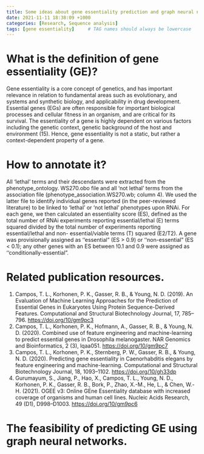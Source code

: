 ```yaml
---
title: Some ideas about gene essentiality prediction and graph neural network
date: 2021-11-11 18:38:09 +1000
categories: [Research, Sequence analysis]
tags: [gene essentiality]     # TAG names should always be lowercase
---
```


# What is the definition of gene essentiality (GE)?
Gene essentiality is a core concept of genetics, and has important relevance in relation to fundamental areas such as evolutionary, and systems and synthetic biology, and applicability in drug development. Essential genes (EGs) are often responsible for important biological processes and cellular fitness in an organism, and are critical for its survival. The essentiality of a gene is highly dependent on various factors including the genetic context, genetic background of the host and environment (15). Hence, gene essentiality is not a static, but rather a context-dependent property of a gene.

# How to annotate it?
All ‘lethal’ terms and their descendants were extracted from the phenotype_ontology. WS270.obo file and all ‘not lethal’ terms from the association file (phenotype_association.WS270.wb; column 4). We used the latter file to identify individual genes reported (in the peer-reviewed literature) to be linked to ‘lethal’ or ‘not lethal’ phenotypes upon RNAi. For each gene, we then calculated an essentiality score (ES), defined as the total number of RNAi experiments reporting essential/lethal (E) terms squared divided by the total number of experiments reporting essential/lethal and non- essential/viable terms (T) squared (E2/T2). A gene was provisionally assigned as ‘‘essential” (ES > 0.9) or ‘‘non-essential” (ES < 0.1); any other genes with an ES between !0.1 and 0.9 were assigned as ‘‘conditionally-essential”.

# Related publication resources.
1. Campos, T. L., Korhonen, P. K., Gasser, R. B., & Young, N. D. (2019). An Evaluation of Machine Learning Approaches for the Prediction of Essential Genes in Eukaryotes Using Protein Sequence-Derived Features. Computational and Structural Biotechnology Journal, 17, 785–796. https://doi.org/10/gm9pc3
2. Campos, T. L., Korhonen, P. K., Hofmann, A., Gasser, R. B., & Young, N. D. (2020). Combined use of feature engineering and machine-learning to predict essential genes in Drosophila melanogaster. NAR Genomics and Bioinformatics, 2 (3), lqaa051. https://doi.org/10/gm9pc7
3. Campos, T. L., Korhonen, P. K., Sternberg, P. W., Gasser, R. B., & Young, N. D. (2020). Predicting gene essentiality in Caenorhabditis elegans by feature engineering and machine-learning. Computational and Structural Biotechnology Journal, 18, 1093–1102. https://doi.org/10/gh33dp
4. Gurumayum, S., Jiang, P., Hao, X., Campos, T. L., Young, N. D., Korhonen, P. K., Gasser, R. B., Bork, P., Zhao, X.-M., He, L., & Chen, W.-H. (2021). OGEE v3: Online GEne Essentiality database with increased coverage of organisms and human cell lines. Nucleic Acids Research, 49 (D1), D998–D1003. https://doi.org/10/gm9pc6

# The feasibility of predicting GE using graph neural networks.
